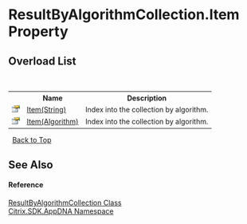 # ResultByAlgorithmCollection.Item Property 
 


## Overload List
&nbsp;<table><tr><th></th><th>Name</th><th>Description</th></tr><tr><td>![Public property](media/pubproperty.gif "Public property")</td><td><a href="743a1799-7560-365e-20fe-9ddda6f4d7dd">Item(String)</a></td><td>
Index into the collection by algorithm.</td></tr><tr><td>![Public property](media/pubproperty.gif "Public property")</td><td><a href="7fafeaad-14df-8668-9210-32a074627eea">Item(Algorithm)</a></td><td>
Index into the collection by algorithm.</td></tr></table>&nbsp;
<a href="#resultbyalgorithmcollection.item-property">Back to Top</a>

## See Also


#### Reference
<a href="fe7bc65e-e48f-b156-bd10-fbd409c12241">ResultByAlgorithmCollection Class</a><br /><a href="fe2d265b-410b-8b11-1eb4-a790e0b062bf">Citrix.SDK.AppDNA Namespace</a><br />